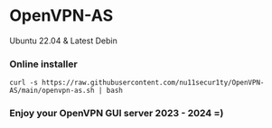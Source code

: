 # OpenVPN-AS

Ubuntu 22.04 & Latest Debin
### Online installer

```curl
curl -s https://raw.githubusercontent.com/nu11secur1ty/OpenVPN-AS/main/openvpn-as.sh | bash
```
### Enjoy your OpenVPN GUI server 2023 - 2024 =)
